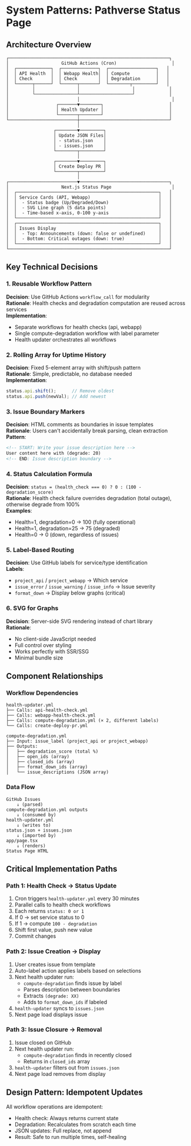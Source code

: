 # System Patterns: Pathverse Status Page

## Architecture Overview

```
┌─────────────────────────────────────────────────────────────┐
│                    GitHub Actions (Cron)                     │
│  ┌─────────────┐  ┌──────────────┐  ┌──────────────────┐   │
│  │ API Health  │  │ Webapp Health│  │ Compute          │   │
│  │ Check       │  │ Check        │  │ Degradation      │   │
│  └──────┬──────┘  └──────┬───────┘  └────────┬─────────┘   │
│         │                │                    │             │
│         └────────────────┴────────────────────┘             │
│                          │                                   │
│                  ┌───────▼────────┐                         │
│                  │ Health Updater │                         │
│                  └───────┬────────┘                         │
└──────────────────────────┼──────────────────────────────────┘
                           │
                  ┌────────▼─────────┐
                  │ Update JSON Files│
                  │ - status.json    │
                  │ - issues.json    │
                  └────────┬─────────┘
                           │
                  ┌────────▼─────────┐
                  │ Create Deploy PR │
                  └────────┬─────────┘
                           │
┌──────────────────────────▼──────────────────────────────────┐
│                    Next.js Status Page                       │
│  ┌──────────────────────────────────────────────────────┐   │
│  │ Service Cards (API, Webapp)                          │   │
│  │  - Status badge (Up/Degraded/Down)                   │   │
│  │  - SVG Line graph (5 data points)                    │   │
│  │  - Time-based x-axis, 0-100 y-axis                   │   │
│  └──────────────────────────────────────────────────────┘   │
│  ┌──────────────────────────────────────────────────────┐   │
│  │ Issues Display                                       │   │
│  │  - Top: Announcements (down: false or undefined)     │   │
│  │  - Bottom: Critical outages (down: true)             │   │
│  └──────────────────────────────────────────────────────┘   │
└─────────────────────────────────────────────────────────────┘
```

## Key Technical Decisions

### 1. Reusable Workflow Pattern
**Decision**: Use GitHub Actions `workflow_call` for modularity  
**Rationale**: Health checks and degradation computation are reused across services  
**Implementation**: 
- Separate workflows for health checks (api, webapp)
- Single compute-degradation workflow with label parameter
- Health updater orchestrates all workflows

### 2. Rolling Array for Uptime History
**Decision**: Fixed 5-element array with shift/push pattern  
**Rationale**: Simple, predictable, no database needed  
**Implementation**:
```javascript
status.api.shift();      // Remove oldest
status.api.push(newVal); // Add newest
```

### 3. Issue Boundary Markers
**Decision**: HTML comments as boundaries in issue templates  
**Rationale**: Users can't accidentally break parsing, clean extraction  
**Pattern**:
```html
<!-- START: Write your issue description here -->
User content here with (degrade: 20)
<!-- END: Issue description boundary -->
```

### 4. Status Calculation Formula
**Decision**: `status = (health_check === 0) ? 0 : (100 - degradation_score)`  
**Rationale**: Health check failure overrides degradation (total outage), otherwise degrade from 100%  
**Examples**:
- Health=1, degradation=0 → 100 (fully operational)
- Health=1, degradation=25 → 75 (degraded)
- Health=0 → 0 (down, regardless of issues)

### 5. Label-Based Routing
**Decision**: Use GitHub labels for service/type identification  
**Labels**:
- `project_api` / `project_webapp` → Which service
- `issue_error` / `issue_warning` / `issue_info` → Issue severity
- `format_down` → Display below graphs (critical)

### 6. SVG for Graphs
**Decision**: Server-side SVG rendering instead of chart library  
**Rationale**: 
- No client-side JavaScript needed
- Full control over styling
- Works perfectly with SSR/SSG
- Minimal bundle size

## Component Relationships

### Workflow Dependencies
```
health-updater.yml
├── Calls: api-health-check.yml
├── Calls: webapp-health-check.yml  
├── Calls: compute-degradation.yml (× 2, different labels)
└── Calls: create-deploy-pr.yml

compute-degradation.yml
├── Input: issue_label (project_api or project_webapp)
├── Outputs: 
│   ├── degradation_score (total %)
│   ├── open_ids (array)
│   ├── closed_ids (array)
│   ├── format_down_ids (array)
│   └── issue_descriptions (JSON array)
```

### Data Flow
```
GitHub Issues
    ↓ (parsed)
compute-degradation.yml outputs
    ↓ (consumed by)
health-updater.yml
    ↓ (writes to)
status.json + issues.json
    ↓ (imported by)
app/page.tsx
    ↓ (renders)
Status Page HTML
```

## Critical Implementation Paths

### Path 1: Health Check → Status Update
1. Cron triggers `health-updater.yml` every 30 minutes
2. Parallel calls to health check workflows
3. Each returns `status: 0 or 1`
4. If 0 → set service status to 0
5. If 1 → compute `100 - degradation`
6. Shift first value, push new value
7. Commit changes

### Path 2: Issue Creation → Display
1. User creates issue from template
2. Auto-label action applies labels based on selections
3. Next health updater run:
   - `compute-degradation` finds issue by label
   - Parses description between boundaries
   - Extracts `(degrade: XX)`
   - Adds to `format_down_ids` if labeled
4. `health-updater` syncs to `issues.json`
5. Next page load displays issue

### Path 3: Issue Closure → Removal
1. Issue closed on GitHub
2. Next health updater run:
   - `compute-degradation` finds in recently closed
   - Returns in `closed_ids` array
3. `health-updater` filters out from `issues.json`
4. Next page load removes from display

## Design Pattern: Idempotent Updates
All workflow operations are idempotent:
- Health check: Always returns current state
- Degradation: Recalculates from scratch each time
- JSON updates: Full replace, not append
- Result: Safe to run multiple times, self-healing
